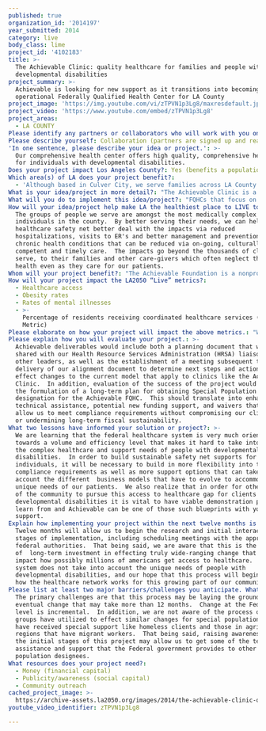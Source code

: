 ```yaml
---
published: true
organization_id: '2014197'
year_submitted: 2014
category: live
body_class: lime
project_id: '4102183'
title: >-
  The Achievable Clinic: quality healthcare for families and people with
  developmental disabilities
project_summary: >-
  Achievable is looking for new support as it transitions into becoming a fully
  operational Federally Qualified Health Center for LA County
project_image: 'https://img.youtube.com/vi/zTPVN1p3Lg8/maxresdefault.jpg'
project_video: 'https://www.youtube.com/embed/zTPVN1p3Lg8'
project_areas:
  - LA COUNTY
Please identify any partners or collaborators who will work with you on this project.: "The Achievable Clinic is leveraging our strategic partnerships with organizations like the Westside Regional Center (WRC)--where we are co-located-- to offer a growing spectrum of health care services to the expanding number of individuals with developmental disabilities who have MediCal insurance coverage through L.A. Care Health Plan.  Based on the latest information from L.A. Care, there are over 2,286 clients at WRC (or roughly one third of all WRC clients) signed up with one of L.A. Care’s health plan providers.   \r\n\r\nAs part of an extensive outreach plan, Achievable is looking to become the medical home of choice for many new L.A. Care clients. Serving as a medical home to L.A. Care clients places our clinic in a strategic position to contribute significantly towards L.A. Care Health Plan’s Triple Aim goals of achieving excellent patient outcomes, excellent patient experiences, and cost effectiveness and efficiency on behalf of our shared clients. To that end, we seek to improve patient experiences while minimizing long-term medical costs through an integrated, whole-person approach to addressing the ongoing healthcare needs of our community members.  \r\n\r\nIf we can demonstrate the effectiveness of this strategy working with WRC, this could be expanded to the other Regional Centers across LA County that together serve tens of thousands of individuals with developmental disabilities."
Please describe yourself: Collaboration (partners are signed up and ready to hit the ground running!)
'In one sentence, please describe your idea or project.': >-
  Our comprehensive health center offers high quality, comprehensive health care
  for individuals with developmental disabilities.
Does your project impact Los Angeles County?: Yes (benefits a population of LA County)
Which area(s) of LA does your project benefit?:
  - 'Although based in Culver City, we serve families across LA County.'
What is your idea/project in more detail?: "The Achievable Clinic is a state-licensed Federally Qualified Health Center (FQHC) specializing in providing appropriate, coordinated, continuous, high-quality and comprehensive healthcare services to our under-served community members, with a special focus on serving individuals with developmental disabilities and their families who lack access to such care in the broader community. \r\nFederal support comes with compliance requirements that do not always take into account the unique needs of our clients.  Achievable is looking to collaborate with LA2050 in order to align our model of care with FQHC rules and expectations while still meeting the complex healthcare needs of our clients as well as ensuring long term financial sustainability.  "
What will you do to implement this idea/project?: "FQHCs that focus on special populations such as residents of public housing, persons experiencing homelessness or agricultural workers, are subject to special waivers and accommodations that allow the FQHCs to address the unique health care needs of these groups.  No such process currently exists for people with developmental disabilities. \r\n\r\nIt is our hope that we can demonstrate to HRSA the merits of designating people with developmental disabilities as a special population.  Consequently such a designation would allow us to get the proper reimbursement rate for services rendered as well as allow us to receive continued HRSA grant funding. \r\n\r\nIn that regard, we believe that a significant portion of funding could be allocated to the efforts of our CEO and additional consulting support as Achievable looks to streamline operations, ensure federal, state and county compliance, grow our patient base and ensure that we are properly compensated for the care we provide to our clients.  "
How will your idea/project help make LA the healthiest place to LIVE today? In 2050?: >-
  The groups of people we serve are amongst the most medically complex
  individuals in the county.  By better serving their needs, we can help the
  healthcare safety net better deal with the impacts via reduced
  hospitalizations, visits to ER's and better management and prevention of
  chronic health conditions that can be reduced via on-going, culturally
  competent and timely care.  The impacts go beyond the thousands of clients we
  serve, to their families and other care-givers which often neglect their own
  health even as they care for our patients.
Whom will your project benefit?: "The Achievable Foundation is a nonprofit organization founded in 1996 with the mission of significantly improving the health and quality of life of under-served individuals living in Los Angeles County who have developmental disabilities such as autism, intellectual disability, cerebral palsy and epilepsy. \r\n\r\nIndividuals with developmental disabilities have numerous complex health care needs and experience poorer health than the general population, including disproportionately high incidence of chronic conditions and preventable mortality.   Although state and federally-supported Community Health Center programs provide significant support for meeting the needs of many vulnerable populations, there is no specific framework for addressing the unique challenges posed in serving a patient base made up primarily of individuals with developmental disabilities.\r\n\r\nWe aim to serve the tens of thousands of potential clients that may seek our services from across the entire county of Los Angeles."
How will your project impact the LA2050 “Live” metrics?:
  - Healthcare access
  - Obesity rates
  - Rates of mental illnesses
  - >-
    Percentage of residents receiving coordinated healthcare services (Dream
    Metric)
Please elaborate on how your project will impact the above metrics.: "We will improve access to healthcare by being able to serve thousands of clients via our FQHC clinic with enhanced Special Population status allowing for possibly more funding and technical assistance as we implement our clinical care model.\r\n\r\nWe can address the obesity crisis by working with more clients and families in our patient centered medical home model.  Individuals with developmental disabilities have numerous complex health care needs and experience poorer health than the general population, including disproportionately high incidence of chronic conditions and preventable mortality.    \r\n\r\nAlthough state and federally-supported Community Health Center programs provide significant support for meeting the needs of many vulnerable populations, there is no specific framework for addressing the unique challenges posed in serving a patient base made up primarily of individuals with developmental disabilities.\r\n\r\nWe also address the mental health issues via our specialists in mental health through our UCLA and Cedars partnerships with their specialty care clinicians working at our clinic.  Collaborating with the Regional Centers also allows for better coordination of services, including various social needs such as housing assistance and job support and independent living skills offered by our partners at Westside Regional Center."
Please explain how you will evaluate your project.: >-
  Achievable deliverables would include both a planning document that will be
  shared with our Health Resource Services Administration (HRSA) liaison and
  other leaders, as well as the establishment of a meeting subsequent to
  delivery of our alignment document to determine next steps and action plans to
  effect changes to the current model that apply to clinics like the Achievable
  Clinic.  In addition, evaluation of the success of the project would include
  the formulation of a long-term plan for obtaining Special Population
  designation for the Achievable FQHC.  This should translate into enhanced
  technical assistance, potential new funding support, and waivers that may
  allow us to meet compliance requirements without compromising our client needs
  or undermining long-term fiscal sustainability.
What two lessons have informed your solution or project?: >-
  We are learning that the federal healthcare system is very much oriented
  towards a volume and efficiency level that makes it hard to take into account
  the complex healthcare and support needs of people with developmental
  disabilities.  In order to build sustainable safety net supports for these
  individuals, it will be necessary to build in more flexibility into the
  compliance requirements as well as more support options that can take into
  account the different  business models that have to evolve to accommodate the
  unique needs of our patients.  We also realize that in order for other parts
  of the community to pursue this access to healthcare gap for clients with
  developmental disabilities it is vital to have viable demonstration pilots to
  learn from and Achievable can be one of those such blueprints with your
  support.
Explain how implementing your project within the next twelve months is an achievable goal.: >-
  Twelve months will allow us to begin the research and initial interaction
  stages of implementation, including scheduling meetings with the appropriate
  federal authorities.  That being said, we are aware that this is the beginning
  of  long-term investment in effecting truly wide-ranging change that could
  impact how possibly millions of americans get access to healthcare.  The
  system does not take into account the unique needs of people with
  developmental disabilities, and our hope that this process will begin changing
  how the healthcare network works for this growing part of our community.
Please list at least two major barriers/challenges you anticipate. What is your strategy for ensuring a successful implementation?: >-
  The primary challenges are that this process may be laying the groundwork for
  eventual change that may take more than 12 months.  Change at the Federal
  level is incremental.  In addition, we are not aware of the process other
  groups have utilized to effect similar changes for special populations that
  have received special support like homeless clients and those in agricultural
  regions that have migrant workers.  That being said, raising awareness even at
  the initial stages of this project may allow us to get some of the technical
  assistance and support that the Federal government provides to other special
  population designees.  
What resources does your project need?:
  - Money (financial capital)
  - Publicity/awareness (social capital)
  - Community outreach
cached_project_image: >-
  https://archive-assets.la2050.org/images/2014/the-achievable-clinic-quality-healthcare-for-families-and-people-with-developmental-disabilities/img.youtube.com/vi/zTPVN1p3Lg8/maxresdefault.jpg
youtube_video_identifier: zTPVN1p3Lg8

---
```


